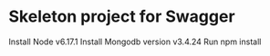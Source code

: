 # Skeleton project for Swagger

Install Node v6.17.1
Install Mongodb version v3.4.24
Run npm install

